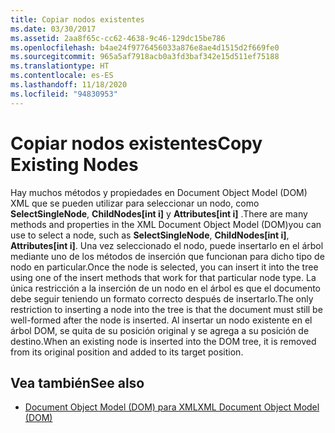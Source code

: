 ```yaml
---
title: Copiar nodos existentes
ms.date: 03/30/2017
ms.assetid: 2aa8f65c-cc62-4638-9c46-129dc15be786
ms.openlocfilehash: b4ae24f9776456033a876e8ae4d1515d2f669fe0
ms.sourcegitcommit: 965a5af7918acb0a3fd3baf342e15d511ef75188
ms.translationtype: HT
ms.contentlocale: es-ES
ms.lasthandoff: 11/18/2020
ms.locfileid: "94830953"
---
```

# <a name="copy-existing-nodes"></a><span data-ttu-id="b36bf-102">Copiar nodos existentes</span><span class="sxs-lookup"><span data-stu-id="b36bf-102">Copy Existing Nodes</span></span>
<span data-ttu-id="b36bf-103">Hay muchos métodos y propiedades en Document Object Model (DOM) XML que se pueden utilizar para seleccionar un nodo, como **SelectSingleNode**, **ChildNodes[int i]** y **Attributes[int i]** .</span><span class="sxs-lookup"><span data-stu-id="b36bf-103">There are many methods and properties in the XML Document Object Model (DOM)you can use to select a node, such as **SelectSingleNode**, **ChildNodes[int i]**, **Attributes[int i]**.</span></span> <span data-ttu-id="b36bf-104">Una vez seleccionado el nodo, puede insertarlo en el árbol mediante uno de los métodos de inserción que funcionan para dicho tipo de nodo en particular.</span><span class="sxs-lookup"><span data-stu-id="b36bf-104">Once the node is selected, you can insert it into the tree using one of the insert methods that work for that particular node type.</span></span> <span data-ttu-id="b36bf-105">La única restricción a la inserción de un nodo en el árbol es que el documento debe seguir teniendo un formato correcto después de insertarlo.</span><span class="sxs-lookup"><span data-stu-id="b36bf-105">The only restriction to inserting a node into the tree is that the document must still be well-formed after the node is inserted.</span></span> <span data-ttu-id="b36bf-106">Al insertar un nodo existente en el árbol DOM, se quita de su posición original y se agrega a su posición de destino.</span><span class="sxs-lookup"><span data-stu-id="b36bf-106">When an existing node is inserted into the DOM tree, it is removed from its original position and added to its target position.</span></span>  
  
## <a name="see-also"></a><span data-ttu-id="b36bf-107">Vea también</span><span class="sxs-lookup"><span data-stu-id="b36bf-107">See also</span></span>

- [<span data-ttu-id="b36bf-108">Document Object Model (DOM) para XML</span><span class="sxs-lookup"><span data-stu-id="b36bf-108">XML Document Object Model (DOM)</span></span>](xml-document-object-model-dom.md)
